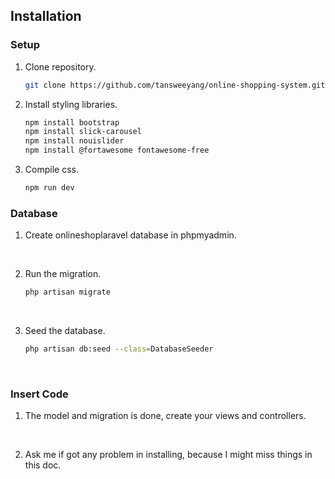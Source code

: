 ## Installation

### Setup
1. Clone repository.
    ```bash
    git clone https://github.com/tansweeyang/online-shopping-system.git
    ```

2. Install styling libraries.
    ```bash
    npm install bootstrap
    npm install slick-carousel
    npm install nouislider
    npm install @fortawesome fontawesome-free
    ```

3. Compile css.
    ```bash
    npm run dev
    ```

### Database
1. Create onlineshoplaravel database in phpmyadmin. 
<br>

2. Run the migration.
    ```bash
    php artisan migrate
    ```
<br>

3. Seed the database.
    ```bash
    php artisan db:seed --class=DatabaseSeeder
    ```
<br>

### Insert Code
1. The model and migration is done, create your views and controllers.
<br>

2. Ask me if got any problem in installing, because I might miss things in this doc.